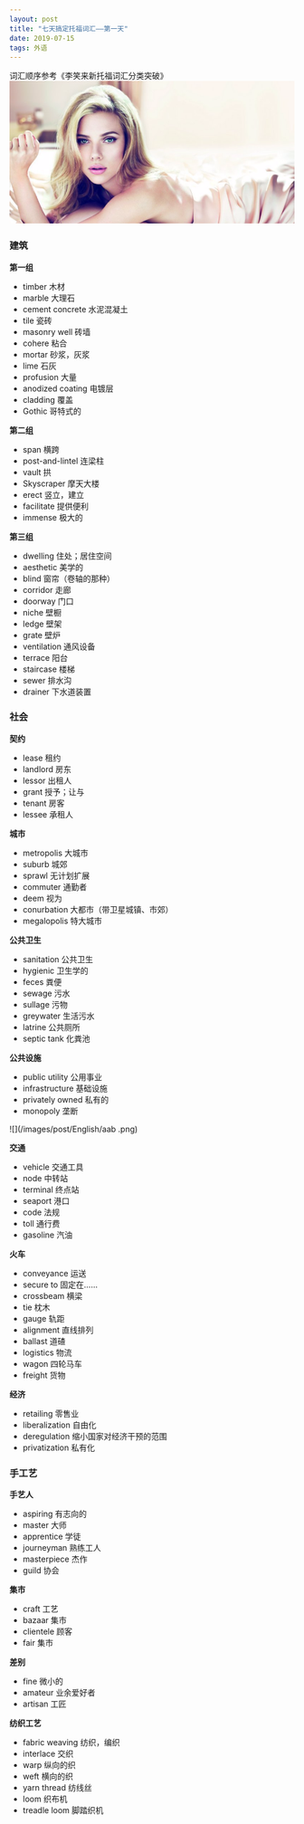 ```yaml
---
layout: post
title: "七天搞定托福词汇——第一天"
date: 2019-07-15
tags: 外语   
---
```

词汇顺序参考《李笑来新托福词汇分类突破》
![](/images/post/English/aaa.png)
### **建筑**


**第一组**     

* timber  木材                                    
* marble  大理石                                   
* cement concrete 水泥混凝土
* tile  瓷砖
* masonry well 砖墙
* cohere 粘合
* mortar 砂浆，灰浆
* lime  石灰
* profusion 大量
* anodized coating 电镀层
* cladding 覆盖
* Gothic 哥特式的

**第二组**

* span 横跨
* post-and-lintel 连梁柱
* vault 拱
* Skyscraper 摩天大楼
* erect 竖立，建立
* facilitate 提供便利
* immense 极大的

**第三组**

* dwelling 住处；居住空间
* aesthetic 美学的
* blind 窗帘（卷轴的那种）
* corridor 走廊
* doorway 门口
* niche 壁橱
* ledge 壁架
* grate 壁炉
* ventilation 通风设备
* terrace 阳台
* staircase 楼梯
* sewer 排水沟
* drainer 下水道装置


### **社会**

**契约**

* lease 租约
* landlord 房东
* lessor 出租人
* grant 授予；让与
* tenant 房客
* lessee 承租人

**城市**

* metropolis 大城市
* suburb 城郊
* sprawl 无计划扩展
* commuter 通勤者
* deem 视为
* conurbation 大都市（带卫星城镇、市郊）
* megalopolis 特大城市

**公共卫生**

* sanitation 公共卫生
* hygienic 卫生学的
* feces 粪便
* sewage 污水
* sullage 污物
* greywater 生活污水
* latrine 公共厕所
* septic tank 化粪池

**公共设施**

* public utility 公用事业
* infrastructure 基础设施
* privately owned 私有的
* monopoly 垄断

![](/images/post/English/aab .png)

**交通**

* vehicle 交通工具
* node 中转站
* terminal 终点站
* seaport 港口
* code 法规
* toll 通行费
* gasoline 汽油

**火车**

* conveyance 运送
* secure to 固定在……
* crossbeam 横梁
* tie 枕木
* gauge 轨距
* alignment 直线排列
* ballast 道碴
* logistics 物流
* wagon 四轮马车
* freight 货物

**经济**

* retailing 零售业
* liberalization 自由化
* deregulation 缩小国家对经济干预的范围
* privatization 私有化

### **手工艺**

**手艺人**

* aspiring 有志向的
* master 大师
* apprentice 学徒
* journeyman 熟练工人
* masterpiece 杰作
* guild 协会

**集市**

* craft 工艺
* bazaar 集市
* clientele 顾客
* fair 集市

**差别**

* fine 微小的
* amateur 业余爱好者
* artisan 工匠

**纺织工艺**

* fabric weaving 纺织，编织
* interlace 交织
* warp 纵向的织
* weft 横向的织
* yarn thread 纺线丝
* loom 织布机
* treadle loom 脚踏织机
